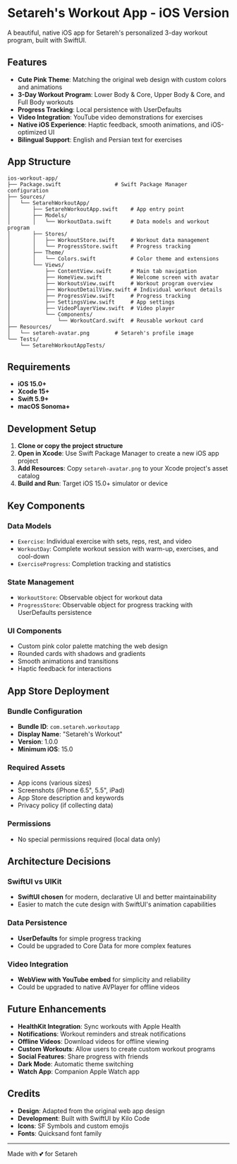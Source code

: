 # Setareh's Workout App - iOS Version

A beautiful, native iOS app for Setareh's personalized 3-day workout program, built with SwiftUI.

## Features

- **Cute Pink Theme**: Matching the original web design with custom colors and animations
- **3-Day Workout Program**: Lower Body & Core, Upper Body & Core, and Full Body workouts
- **Progress Tracking**: Local persistence with UserDefaults
- **Video Integration**: YouTube video demonstrations for exercises
- **Native iOS Experience**: Haptic feedback, smooth animations, and iOS-optimized UI
- **Bilingual Support**: English and Persian text for exercises

## App Structure

```
ios-workout-app/
├── Package.swift                 # Swift Package Manager configuration
├── Sources/
│   └── SetarehWorkoutApp/
│       ├── SetarehWorkoutApp.swift    # App entry point
│       ├── Models/
│       │   └── WorkoutData.swift      # Data models and workout program
│       ├── Stores/
│       │   ├── WorkoutStore.swift     # Workout data management
│       │   └── ProgressStore.swift    # Progress tracking
│       ├── Theme/
│       │   └── Colors.swift           # Color theme and extensions
│       └── Views/
│           ├── ContentView.swift      # Main tab navigation
│           ├── HomeView.swift         # Welcome screen with avatar
│           ├── WorkoutsView.swift     # Workout program overview
│           ├── WorkoutDetailView.swift # Individual workout details
│           ├── ProgressView.swift     # Progress tracking
│           ├── SettingsView.swift     # App settings
│           ├── VideoPlayerView.swift  # Video player
│           └── Components/
│               └── WorkoutCard.swift  # Reusable workout card
├── Resources/
│   └── setareh-avatar.png        # Setareh's profile image
└── Tests/
    └── SetarehWorkoutAppTests/
```

## Requirements

- **iOS 15.0+**
- **Xcode 15+**
- **Swift 5.9+**
- **macOS Sonoma+**

## Development Setup

1. **Clone or copy the project structure**
2. **Open in Xcode**: Use Swift Package Manager to create a new iOS app project
3. **Add Resources**: Copy `setareh-avatar.png` to your Xcode project's asset catalog
4. **Build and Run**: Target iOS 15.0+ simulator or device

## Key Components

### Data Models
- `Exercise`: Individual exercise with sets, reps, rest, and video
- `WorkoutDay`: Complete workout session with warm-up, exercises, and cool-down
- `ExerciseProgress`: Completion tracking and statistics

### State Management
- `WorkoutStore`: Observable object for workout data
- `ProgressStore`: Observable object for progress tracking with UserDefaults persistence

### UI Components
- Custom pink color palette matching the web design
- Rounded cards with shadows and gradients
- Smooth animations and transitions
- Haptic feedback for interactions

## App Store Deployment

### Bundle Configuration
- **Bundle ID**: `com.setareh.workoutapp`
- **Display Name**: "Setareh's Workout"
- **Version**: 1.0.0
- **Minimum iOS**: 15.0

### Required Assets
- App icons (various sizes)
- Screenshots (iPhone 6.5", 5.5", iPad)
- App Store description and keywords
- Privacy policy (if collecting data)

### Permissions
- No special permissions required (local data only)

## Architecture Decisions

### SwiftUI vs UIKit
- **SwiftUI chosen** for modern, declarative UI and better maintainability
- Easier to match the cute design with SwiftUI's animation capabilities

### Data Persistence
- **UserDefaults** for simple progress tracking
- Could be upgraded to Core Data for more complex features

### Video Integration
- **WebView with YouTube embed** for simplicity and reliability
- Could be upgraded to native AVPlayer for offline videos

## Future Enhancements

- **HealthKit Integration**: Sync workouts with Apple Health
- **Notifications**: Workout reminders and streak notifications
- **Offline Videos**: Download videos for offline viewing
- **Custom Workouts**: Allow users to create custom workout programs
- **Social Features**: Share progress with friends
- **Dark Mode**: Automatic theme switching
- **Watch App**: Companion Apple Watch app

## Credits

- **Design**: Adapted from the original web app design
- **Development**: Built with SwiftUI by Kilo Code
- **Icons**: SF Symbols and custom emojis
- **Fonts**: Quicksand font family

---

Made with 💕 for Setareh